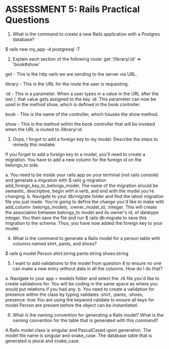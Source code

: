 # ASSESSMENT 5: Rails Practical Questions

1. What is the command to create a new Rails application with a Postgres database?

$ rails new my_app -d postgresql -T

2. Explain each section of the following route:  get '/library/:id' => 'book#show'

get - This is the http verb we are sending to the server via URL.

library - This is the URL for the route the user is requesting.

:id - This is a parameter. When a user types in a value in the URL after the last /, that value gets assigned to the key :id. This parameter can now be used in the method show, which is defined in the book controller.

book - This is the name of the controller, which houses the show method.

show - This is the method within the book controller that will be invoked when the URL is routed to /library/:id.


3. Oops, I forgot to add a foreign key to my model. Describe the steps to remedy this mistake.

If you forget to add a foreign key to a model, you'll need to create a migration. You have to add a new column for the foreign id on the belongs_to side. 

a. You need to be inside your rails app on your terminal (not rails console) and generate a migration with $ rails g migration add_foreign_key_to_belongs_model. The name of the migration should be semantic, descriptive, begin with a verb, and end with the model you're changing.
b. Navigate to your db/migrate folder and find the latest migration file you just made. You're going to define the change you'd like to make with add_column :belongs_models, :owner_model_id, :integer. This will create the association between belongs_to model and its owner's id, of datatype integer. You then save the file and run $ rails db:migrate to save this migration to the schema. Thus, you have now added the foreign key to your model.



4. What is the command to generate a Rails model for a person table with columns named shirt, pants, and shoes?

$ rails g model Person shirt:string pants:string shoes:string



5. I want to add validations to the model from question 4 to ensure no one can make a new entry without data in all the columns. How do I do that?

a. Navigate to your app < models folder and select the .rb file you'd like to create validations for. You will be coding in the same space as where you would put relations if you had any.
b. You need to create a validation for presence within the class by typing 
    validates :shirt, :pants, :shoes, presence: true
You are using the keyword validate to ensure all keys for model Person are present before the object can be instantiated.



6. What is the naming convention for generating a Rails model? What is the naming convention for the table that is generated with this command?

A Rails model class is singular and PascalCased upon generation. The model file name is singular and snake_case. The database table that is generated is plural and snake_case.